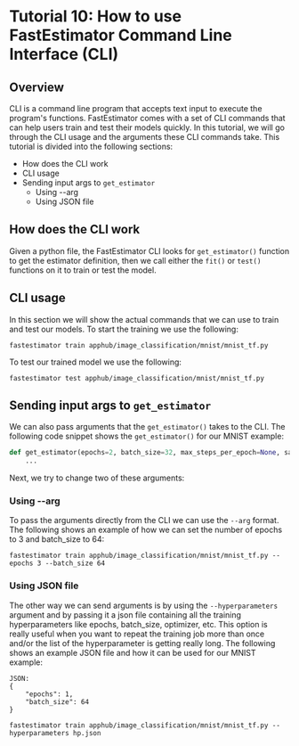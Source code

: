# Tutorial 10: How to use FastEstimator Command Line Interface (CLI)

## Overview
CLI is a command line program that accepts text input to execute the program's functions. FastEstimator comes with a set of CLI commands that can help users train and test their models quickly. In this tutorial, we will go through the CLI usage and the arguments these CLI commands take. This tutorial is divided into the following sections:

* How does the CLI work
* CLI usage
* Sending input args to `get_estimator`
    * Using --arg
    * Using JSON file


## How does the CLI work
Given a python file, the FastEstimator CLI looks for `get_estimator()` function to get the estimator definition, then we call either the `fit()` or `test()` functions on it to train or test the model.

## CLI usage
In this section we will show the actual commands that we can use to train and test our models. To start the training we use the following:

`fastestimator train apphub/image_classification/mnist/mnist_tf.py`

To test our trained model we use the following:

`fastestimator test apphub/image_classification/mnist/mnist_tf.py`

## Sending input args to `get_estimator`
We can also pass arguments that the `get_estimator()` takes to the CLI. The following code snippet shows the `get_estimator()` for our MNIST example:
```python
def get_estimator(epochs=2, batch_size=32, max_steps_per_epoch=None, save_dir=tempfile.mkdtemp()):
    ...
```

Next, we try to change two of these arguments:

### Using --arg
To pass the arguments directly from the CLI we can use the `--arg` format. The following shows an example of how we can set the number of epochs to 3 and batch_size to 64:

`fastestimator train apphub/image_classification/mnist/mnist_tf.py --epochs 3 --batch_size 64`

### Using JSON file
The other way we can send arguments is by using the `--hyperparameters` argument and by passing it a json file containing all the training hyperparameters like epochs, batch_size, optimizer, etc. This option is really useful when you want to repeat the training job more than once and/or the list of the hyperparameter is getting really long. The following shows an example JSON file and how it can be used for our MNIST example:
```
JSON:
{
    "epochs": 1,
    "batch_size": 64
}
```
`fastestimator train apphub/image_classification/mnist/mnist_tf.py --hyperparameters hp.json`
